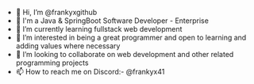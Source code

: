 - 👋 Hi, I’m @frankyxgithub
- 🌱 I'm a Java & SpringBoot Software Developer - Enterprise
- 🌱 I’m currently learning fullstack web development
- 👀 I’m interested in being a great programmer and open to learning and adding values where necessary
- 💞️ I’m looking to collaborate on web development and other related programming projects
- 📫 How to reach me on Discord:- @frankyx41 

<!---
frankyxgithub/Profile is a ✨ special ✨ repository because its `README.md` (this file) appears on your GitHub profile.
You can click the Preview link to take a look at your changes.
--->
